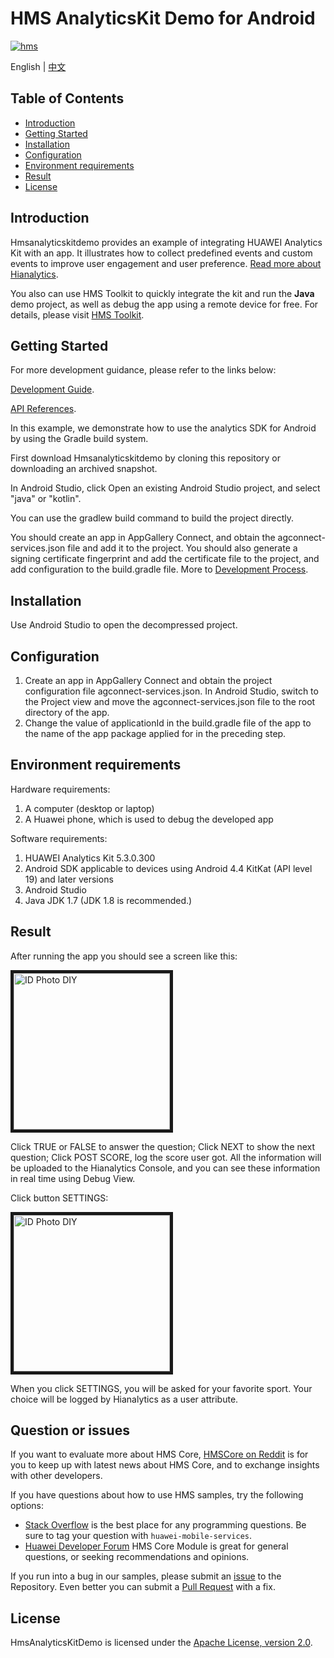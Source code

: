 # HMS AnalyticsKit Demo for Android

[![hms](https://img.shields.io/badge/hms-analytics-brightgreen)](https://developer.huawei.com/consumer/en/doc/development/HMS-References/3021004) 

English | [中文](https://github.com/HMS-Core/hms-ananlytics-demo-android/blob/master/README_ZH.md)

## Table of Contents

* [Introduction](#introduction)
* [Getting Started](#getting-started)
* [Installation](#installation)
* [Configuration ](#configuration )
* [Environment requirements](#environment-requirements)
* [Result](#result)
* [License](#license)


## Introduction
Hmsanalyticskitdemo provides an example of integrating HUAWEI Analytics Kit with an app. It illustrates how to collect predefined events and custom events to improve user engagement and user preference.
[Read more about Hianalytics](https://developer.huawei.com/consumer/en/doc/development/HMSCore-Guides-V5/introduction-0000001050745149-V5).

You also can use HMS Toolkit to quickly integrate the kit and run the **Java** demo project, as well as debug the app using a remote device for free. For details, please visit [HMS Toolkit](https://developer.huawei.com/consumer/en/doc/development/Tools-Guides/getting-started-0000001077381096).

## Getting Started

For more development guidance, please refer to the links below:

[Development Guide](https://developer.huawei.com/consumer/en/doc/development/HMSCore-Guides-V5/android-dev-process-0000001050163813-V5).

[API References](https://developer.huawei.com/consumer/en/doc/development/HMSCore-References-V5/android-api-analytics-overview-0000001051067140-V5).

In this example, we demonstrate how to use the analytics SDK for Android by using the Gradle build system.

First download Hmsanalyticskitdemo by cloning this repository or downloading an archived snapshot.

In Android Studio, click Open an existing Android Studio project, and select "java" or "kotlin".

You can use the gradlew build command to build the project directly.

You should create an app in AppGallery Connect, and obtain the agconnect-services.json file and add it to the project. You should also generate a signing certificate fingerprint and add the certificate file to the project, and add configuration to the build.gradle file.  More to [Development Process](https://developer.huawei.com/consumer/en/doc/development/HMSCore-Guides-V5/android-dev-process-0000001050163813-V5).


## Installation
Use Android Studio to open the decompressed project.

## Configuration
1. Create an app in AppGallery Connect and obtain the project configuration file agconnect-services.json. In Android Studio, switch to the Project view and move the agconnect-services.json file to the root directory of the app.
2. Change the value of applicationId in the build.gradle file of the app to the name of the app package applied for in the preceding step.

## Environment requirements
Hardware requirements:
1. A computer (desktop or laptop)
2. A Huawei phone, which is used to debug the developed app
    
Software requirements:
1. HUAWEI Analytics Kit 5.3.0.300
2. Android SDK applicable to devices using Android 4.4 KitKat (API level 19) and later versions
3. Android Studio 
4. Java JDK 1.7 (JDK 1.8 is recommended.)

## Result
After running the app you should see a screen like this:

<img src="https://github.com/HMS-Core/hms-ananlytics-demo-android/blob/master/images/screen_0.PNG" width=250 title="ID Photo DIY" div align=center border=5>

Click TRUE or FALSE to answer the question; Click NEXT to show the next question; Click POST SCORE, log the score user got. All the information will be uploaded to the Hianalytics Console, and you can see these information in real time using Debug View.

Click button SETTINGS:

<img src="https://github.com/HMS-Core/hms-ananlytics-demo-android/blob/master/images/screen_1.PNG" width=250 title="ID Photo DIY" div align=center border=5>

When you click SETTINGS, you will be asked for your favorite sport. Your choice will be logged by Hianalytics as a user attribute.

## Question or issues
If you want to evaluate more about HMS Core,
[HMSCore on Reddit](https://www.reddit.com/r/HuaweiDevelopers/) is for you to keep up with latest news about HMS Core, and to exchange insights with other developers.

If you have questions about how to use HMS samples, try the following options:
- [Stack Overflow](https://stackoverflow.com/questions/tagged/huawei-mobile-services) is the best place for any programming questions. Be sure to tag your question with 
`huawei-mobile-services`.
- [Huawei Developer Forum](https://forums.developer.huawei.com/forumPortal/en/home?fid=0101187876626530001) HMS Core Module is great for general questions, or seeking recommendations and opinions.

If you run into a bug in our samples, please submit an [issue](https://github.com/HMS-Core/hms-ananlytics-demo-android/issues) to the Repository. Even better you can submit a [Pull Request](https://github.com/HMS-Core/hms-ananlytics-demo-android/pulls) with a fix.

##  License
HmsAnalyticsKitDemo is licensed under the [Apache License, version 2.0](http://www.apache.org/licenses/LICENSE-2.0).
